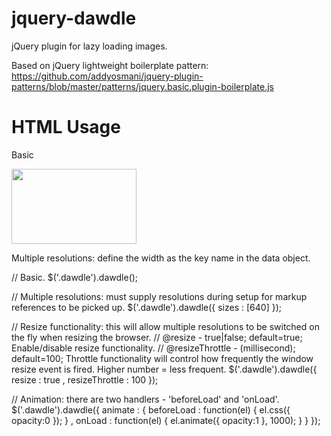 jquery-dawdle
=============

jQuery plugin for lazy loading images.

Based on jQuery lightweight boilerplate pattern: https://github.com/addyosmani/jquery-plugin-patterns/blob/master/patterns/jquery.basic.plugin-boilerplate.js

HTML Usage
=============
Basic
<div class="dawdle" data-dawdle='{ "sizes":{ "original":"img/image1.jpg" }}'></div>
<img class="dawdle" data-dawdle='{ "sizes":{ "original":"img/image1.jpg" }}' height="120" src="img/some-transparent-image.gif" width="200"></div>

Multiple resolutions: define the width as the key name in the data object.
<div class="dawdle" data-dawdle='{ "sizes":{ "original":"img/image1.jpg", "640":"img/image-640.jpg" }}'></div>

// Basic.
$('.dawdle').dawdle();

// Multiple resolutions: must supply resolutions during setup for markup references to be picked up.
$('.dawdle').dawdle({
  sizes : [640]
});

// Resize functionality: this will allow multiple resolutions to be switched on the fly when resizing the browser.
// @resize - true|false; default=true; Enable/disable resize functionality.
// @resizeThrottle - (millisecond); default=100; Throttle functionality will control how frequently the window resize event is fired.  Higher number = less frequent.
$('.dawdle').dawdle({
	resize : true
	, resizeThrottle : 100
});

// Animation: there are two handlers - 'beforeLoad' and 'onLoad'.
$('.dawdle').dawdle({
	animate : {
		beforeLoad : function(el) {
			el.css({ opacity:0 });
		}
		, onLoad : function(el) {
			el.animate({ opacity:1 }, 1000);
		}
	}
});